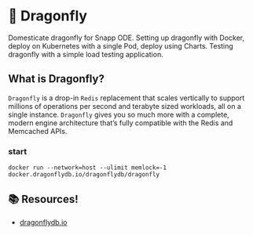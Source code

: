 # :dragon: Dragonfly

Domesticate dragonfly for Snapp ODE. Setting up dragonfly with Docker, deploy on Kubernetes with a single Pod, deploy using
Charts. Testing dragonfly with a simple load testing application.

## What is Dragonfly?

```Dragonfly``` is a drop-in ```Redis``` replacement that scales vertically to support millions of 
operations per second and terabyte sized workloads, all on a single instance.
```Dragonfly``` gives you so much more with a complete, modern engine architecture that’s fully 
compatible with the Redis and Memcached APIs.

### start

```shell
docker run --network=host --ulimit memlock=-1 docker.dragonflydb.io/dragonflydb/dragonfly
```

## :books: Resources!

- [dragonflydb.io](https://dragonflydb.io/)
